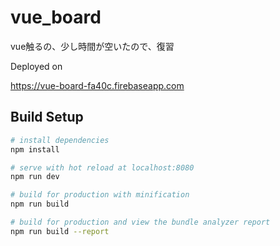 # vue_board

vue触るの、少し時間が空いたので、復習

Deployed on

https://vue-board-fa40c.firebaseapp.com

## Build Setup

``` bash
# install dependencies
npm install

# serve with hot reload at localhost:8080
npm run dev

# build for production with minification
npm run build

# build for production and view the bundle analyzer report
npm run build --report
```

